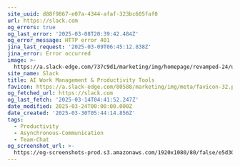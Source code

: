 ```yaml
---
site_uuid: d88f9867-e07a-4344-afaf-323bc605faf0
url: https://slack.com
og_errors: true
og_last_error: '2025-03-08T20:39:42.484Z'
og_error_message: HTTP error 401
jina_last_request: '2025-03-09T06:45:12.838Z'
jina_error: Error occurred
image: >-
  https://a.slack-edge.com/737c9d1/marketing/img/homepage/revamped-24/unfurl/hp-revamp-unfurl.en-GB.jpg
site_name: Slack
title: AI Work Management & Productivity Tools
favicon: https://a.slack-edge.com/80588/marketing/img/meta/favicon-32.png
og_fetched_url: https://slack.com
og_last_fetch: '2025-03-14T04:41:52.247Z'
date_modified: 2025-03-24T00:00:00.000Z
date_created: '2025-03-30T05:44:14.856Z'
tags:
  - Productivity
  - Asynchronous-Communication
  - Team-Chat
og_screenshot_url: >-
  https://og-screenshots-prod.s3.amazonaws.com/1920x1080/80/false/e5d304c1d5d0fd195f815dfd03c1dcc52db5640c8f4d5e118bdb6a8529f7d77d.jpeg
---
```


